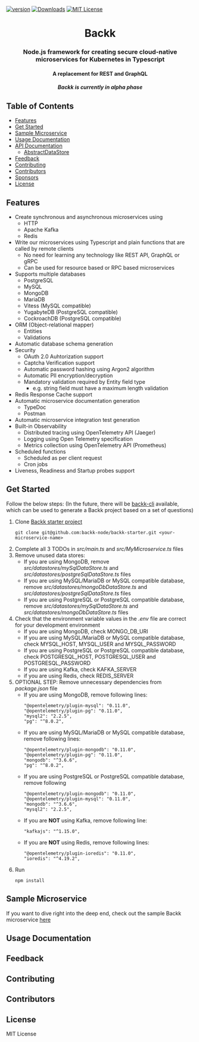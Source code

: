 [![version][version-badge]][package]
[![Downloads][Downloads]][package]
[![MIT License][license-badge]][license]


<h1 align="center">Backk<br/></h1>
<h3 align="center">Node.js framework for creating secure cloud-native microservices for Kubernetes in Typescript</h3>
<h4 align="center">A replacement for REST and GraphQL</h4>
<h5 align="center"><i>Backk is currently in alpha phase</i></h5>

## Table of Contents

- [Features](#features)
- [Get Started](#get-started)
- [Sample Microservice](#sample-microservice)
- [Usage Documentation](#usage-documentation)
- [API Documentation](#api-documentation)
  - [AbstractDataStore](#api-documentation-abstractdatastore)
- [Feedback](#feedback)
- [Contributing](#contributing)
- [Contributors](#contributors)
- [Sponsors](#sponsors)
- [License](#license)

## <a href="features"></a> Features
* Create synchronous and asynchronous microservices using
  * HTTP
  * Apache Kafka
  * Redis
* Write our microservices using Typescript and plain functions that are called by remote clients
  * No need for learning any technology like REST API, GraphQL or gRPC
  * Can be used for resource based or RPC based microservices
* Supports multiple databases
  * PostgreSQL
  * MySQL
  * MongoDB
  * MariaDB
  * Vitess (MySQL compatible)
  * YugabyteDB (PostgreSQL compatible)
  * CockroachDB (PostgreSQL compatible)
* ORM (Object-relational mapper)
  * Entities
  * Validations
* Automatic database schema generation
* Security
  * OAuth 2.0 Auhtorization support
  * Captcha Verification support
  * Automatic password hashing using Argon2 algorithm
  * Automatic PII encryption/decryption
  * Mandatory validation required by Entity field type
    * e.g. string field must have a maximum length validation
* Redis Response Cache support
* Automatic microservice documentation generation
  * TypeDoc
  * Postman
* Automatic microservice integration test generation
* Built-in Observability
  * Distributed tracing using OpenTelemetry API (Jaeger)
  * Logging using Open Telemetry specification
  * Metrics collection using OpenTelemetry API (Prometheus)
* Scheduled functions
  * Scheduled as per client request
  * Cron jobs
* Liveness, Readiness and Startup probes support

## <a href="get-started"></a> Get Started
Follow the below steps: (In the future, there will be [backk-cli](https://github.com/backk-node/backk-cli) available, which can be used to generate a Backk project based on a set of questions)

1. Clone [Backk starter project](https://github.com/backk-node/backk-starter)
   ```
   git clone git@github.com:backk-node/backk-starter.git <your-microservice-name>
   ```
2. Complete all 3 TODOs in *src/main.ts* and *src/MyMicroservice.ts* files
3. Remove unused data stores:
   * If you are using MongoDB, remove *src/datastores/mySqlDataStore.ts* and *src/datastores/postgreSqlDataStore.ts* files
   * If you are using MySQL/MariaDB or MySQL compatible database, remove *src/datastores/mongoDbDataStore.ts* and *src/datastores/postgreSqlDataStore.ts* files
   * If you are using PostgreSQL or PostgreSQL compatible database, remove *src/datastores/mySqlDataStore.ts* and *src/datastores/mongoDbDataStore.ts* files
4. Check that the environment variable values in the *.env* file are correct for your development environment
   * If you are using MongoDB, check MONGO_DB_URI
   * If you are using MySQL/MariaDB or MySQL compatible database, check MYSQL_HOST, MYSQL_USER and MYSQL_PASSWORD
   * If you are using PostgreSQL or PostgreSQL compatible database, check POSTGRESQL_HOST, POSTGRESQL_USER and POSTGRESQL_PASSWORD
   * If you are using Kafka, check KAFKA_SERVER
   * if you are using Redis, check REDIS_SERVER
5. OPTIONAL STEP: Remove unnecessary dependencies from *package.json* file
   * If you are using MongoDB, remove following lines:
     ```
     "@opentelemetry/plugin-mysql": "0.11.0",
     "@opentelemetry/plugin-pg": "0.11.0",
     "mysql2": "2.2.5",
     "pg": "^8.0.2",
     ```
   * If you are using MySQL/MariaDB or MySQL compatible database, remove following lines:
     ```
     "@opentelemetry/plugin-mongodb": "0.11.0",
     "@opentelemetry/plugin-pg": "0.11.0",
     "mongodb": "^3.6.6",
     "pg": "^8.0.2",
     ```
   * If you are using PostgreSQL or PostgreSQL compatible database, remove following
     ```
     "@opentelemetry/plugin-mongodb": "0.11.0",
     "@opentelemetry/plugin-mysql": "0.11.0",
     "mongodb": "^3.6.6",
     "mysql2": "2.2.5",
     ```
   * If you are **NOT** using Kafka, remove following line:
     ```
     "kafkajs": "^1.15.0",
     ```
   * If you are **NOT** using Redis, remove following lines:
     ```
     "@opentelemetry/plugin-ioredis": "0.11.0",
     "ioredis": "^4.19.2",
     ```
 6. Run
     ```
     npm install
     ```

## <a href="sample-microservice"></a> Sample Microservice
If you want to dive right into the deep end, check out the sample Backk microservice [here](https://github.com/backk-node/backk-example-project)

## <a href="usage-documentation"></a> Usage Documentation

## <a href="feedback"></a> Feedback

## <a href="contributing"></a> Contributing

## <a href="contributors"></a> Contributors

## <a href="license"></a>License

MIT License

[license-badge]: https://img.shields.io/badge/license-MIT-green
[license]: https://github.com/backk-node/backk/blob/master/LICENSE
[version-badge]: https://img.shields.io/npm/v/backk.svg?style=flat-square
[package]: https://www.npmjs.com/package/backk
[Downloads]: https://img.shields.io/npm/dm/backk
